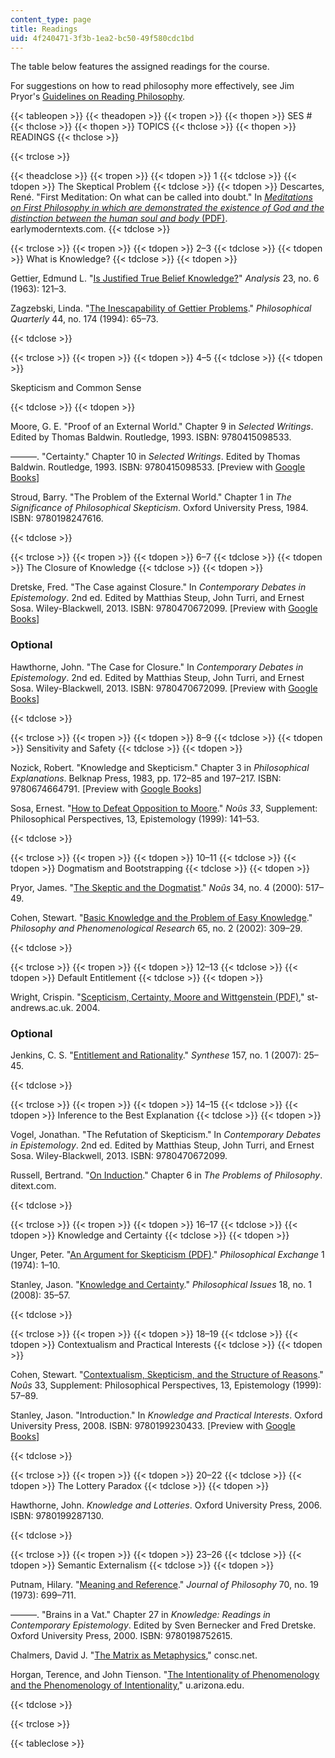 ```yaml
---
content_type: page
title: Readings
uid: 4f240471-3f3b-1ea2-bc50-49f580cdc1bd
---
```


The table below features the assigned readings for the course.

For suggestions on how to read philosophy more effectively, see Jim Pryor's [Guidelines on Reading Philosophy](http://www.jimpryor.net/teaching/guidelines/reading.html).

{{< tableopen >}}
{{< theadopen >}}
{{< tropen >}}
{{< thopen >}}
SES #
{{< thclose >}}
{{< thopen >}}
TOPICS
{{< thclose >}}
{{< thopen >}}
READINGS
{{< thclose >}}

{{< trclose >}}

{{< theadclose >}}
{{< tropen >}}
{{< tdopen >}}
1
{{< tdclose >}}
{{< tdopen >}}
The Skeptical Problem
{{< tdclose >}}
{{< tdopen >}}
Descartes, René. "First Meditation: On what can be called into doubt." In [_Meditations on First Philosophy in which are demonstrated the existence of God and the distinction between the human soul and body_ (PDF)](https://www.earlymoderntexts.com/assets/pdfs/descartes1641.pdf). earlymoderntexts.com.
{{< tdclose >}}

{{< trclose >}}
{{< tropen >}}
{{< tdopen >}}
2–3
{{< tdclose >}}
{{< tdopen >}}
What is Knowledge?
{{< tdclose >}}
{{< tdopen >}}


Gettier, Edmund L. "[Is Justified True Belief Knowledge?](http://www.ditext.com/gettier/gettier.html)" _Analysis_ 23, no. 6 (1963): 121–3.

Zagzebski, Linda. "[The Inescapability of Gettier Problems](http://www.jstor.org/stable/2220147)." _Philosophical Quarterly_ 44, no. 174 (1994): 65–73.


{{< tdclose >}}

{{< trclose >}}
{{< tropen >}}
{{< tdopen >}}
4–5
{{< tdclose >}}
{{< tdopen >}}


Skepticism and Common Sense


{{< tdclose >}}
{{< tdopen >}}


Moore, G. E. "Proof of an External World." Chapter 9 in _Selected Writings_. Edited by Thomas Baldwin. Routledge, 1993. ISBN: 9780415098533.

———. "Certainty." Chapter 10 in _Selected Writings_. Edited by Thomas Baldwin. Routledge, 1993. ISBN: 9780415098533. \[Preview with [Google Books](http://books.google.com/books?id=bh5lJrGxQEYC&pg=PA171#v=onepage)\]

Stroud, Barry. "The Problem of the External World." Chapter 1 in _The Significance of Philosophical Skepticism_. Oxford University Press, 1984. ISBN: 9780198247616.


{{< tdclose >}}

{{< trclose >}}
{{< tropen >}}
{{< tdopen >}}
6–7
{{< tdclose >}}
{{< tdopen >}}
The Closure of Knowledge
{{< tdclose >}}
{{< tdopen >}}


Dretske, Fred. "The Case against Closure." In _Contemporary Debates in Epistemology_. 2nd ed. Edited by Matthias Steup, John Turri, and Ernest Sosa. Wiley-Blackwell, 2013. ISBN: 9780470672099. \[Preview with [Google Books](http://books.google.com/books?id=wRwoAAAAQBAJ&pg=Pafrontcover
            )\]

### Optional

Hawthorne, John. "The Case for Closure." In _Contemporary Debates in Epistemology_. 2nd ed. Edited by Matthias Steup, John Turri, and Ernest Sosa. Wiley-Blackwell, 2013. ISBN: 9780470672099. \[Preview with [Google Books](http://books.google.com/books?id=wRwoAAAAQBAJ&pg=Pafrontcover)\]


{{< tdclose >}}

{{< trclose >}}
{{< tropen >}}
{{< tdopen >}}
8–9
{{< tdclose >}}
{{< tdopen >}}
Sensitivity and Safety
{{< tdclose >}}
{{< tdopen >}}


Nozick, Robert. "Knowledge and Skepticism." Chapter 3 in _Philosophical Explanations_. Belknap Press, 1983, pp. 172–85 and 197–217. ISBN: 9780674664791. \[Preview with [Google Books](http://books.google.com/books?id=N4zH86WogYwC&pg=PA167#v=onepage)\]

Sosa, Ernest. "[How to Defeat Opposition to Moore](http://dx.doi.org/10.1111/0029-4624.33.s13.7)." _Noûs 33_, Supplement: Philosophical Perspectives, 13, Epistemology (1999): 141–53.


{{< tdclose >}}

{{< trclose >}}
{{< tropen >}}
{{< tdopen >}}
10–11
{{< tdclose >}}
{{< tdopen >}}
Dogmatism and Bootstrapping
{{< tdclose >}}
{{< tdopen >}}


Pryor, James. "[The Skeptic and the Dogmatist](http://dx.doi.org/10.1111/0029-4624.00277)." _Noûs_ 34, no. 4 (2000): 517–49.

Cohen, Stewart. "[Basic Knowledge and the Problem of Easy Knowledge](http://dx.doi.org/10.1111/j.1933-1592.2002.tb00204.x)." _Philosophy and Phenomenological Research_ 65, no. 2 (2002): 309–29.


{{< tdclose >}}

{{< trclose >}}
{{< tropen >}}
{{< tdopen >}}
12–13
{{< tdclose >}}
{{< tdopen >}}
Default Entitlement
{{< tdclose >}}
{{< tdopen >}}


Wright, Crispin. "[Scepticism, Certainty, Moore and Wittgenstein (PDF)](http://citeseerx.ist.psu.edu/viewdoc/download?doi=10.1.1.593.8966&rep=rep1&type=pdf)," st-andrews.ac.uk. 2004.

### Optional

Jenkins, C. S. "[Entitlement and Rationality](http://dx.doi.org/10.1007/s11229-006-0012-2)." _Synthese_ 157, no. 1 (2007): 25–45.


{{< tdclose >}}

{{< trclose >}}
{{< tropen >}}
{{< tdopen >}}
14–15
{{< tdclose >}}
{{< tdopen >}}
Inference to the Best Explanation
{{< tdclose >}}
{{< tdopen >}}


Vogel, Jonathan. "The Refutation of Skepticism." In _Contemporary Debates in Epistemology_. 2nd ed. Edited by Matthias Steup, John Turri, and Ernest Sosa. Wiley-Blackwell, 2013. ISBN: 9780470672099.

Russell, Bertrand. "[On Induction](http://www.ditext.com/russell/rus6.html)." Chapter 6 in _The Problems of Philosophy_. ditext.com.


{{< tdclose >}}

{{< trclose >}}
{{< tropen >}}
{{< tdopen >}}
16–17
{{< tdclose >}}
{{< tdopen >}}
Knowledge and Certainty
{{< tdclose >}}
{{< tdopen >}}


Unger, Peter. "[An Argument for Skepticism (PDF)](https://libcom.org/files/delphymainenemy.pdf)." _Philosophical Exchange_ 1 (1974): 1–10.

Stanley, Jason. "[Knowledge and Certainty](http://dx.doi.org/10.1111/j.1533-6077.2008.00136.x)." _Philosophical Issues_ 18, no. 1 (2008): 35–57.


{{< tdclose >}}

{{< trclose >}}
{{< tropen >}}
{{< tdopen >}}
18–19
{{< tdclose >}}
{{< tdopen >}}
Contextualism and Practical Interests
{{< tdclose >}}
{{< tdopen >}}


Cohen, Stewart. "[Contextualism, Skepticism, and the Structure of Reasons](http://dx.doi.org/10.1111/0029-4624.33.s13.3)." _Noûs_ 33, Supplement: Philosophical Perspectives, 13, Epistemology (1999): 57–89.

Stanley, Jason. "Introduction." In _Knowledge and Practical Interests_. Oxford University Press, 2008. ISBN: 9780199230433. \[Preview with [Google Books](http://books.google.com/books?id=vueaTKto730C&pg=PA1#v=onepage)\]


{{< tdclose >}}

{{< trclose >}}
{{< tropen >}}
{{< tdopen >}}
20–22
{{< tdclose >}}
{{< tdopen >}}
The Lottery Paradox
{{< tdclose >}}
{{< tdopen >}}


Hawthorne, John. _Knowledge and Lotteries_. Oxford University Press, 2006. ISBN: 9780199287130.


{{< tdclose >}}

{{< trclose >}}
{{< tropen >}}
{{< tdopen >}}
23–26
{{< tdclose >}}
{{< tdopen >}}
Semantic Externalism
{{< tdclose >}}
{{< tdopen >}}


Putnam, Hilary. "[Meaning and Reference](http://www.jstor.org/stable/2025079)." _Journal of Philosophy_ 70, no. 19 (1973): 699–711.

———. "Brains in a Vat." Chapter 27 in _Knowledge: Readings in Contemporary Epistemology_. Edited by Sven Bernecker and Fred Dretske. Oxford University Press, 2000. ISBN: 9780198752615.

Chalmers, David J. "[The Matrix as Metaphysics](http://consc.net/papers/matrix.html)," consc.net.

Horgan, Terence, and John Tienson. "[The Intentionality of Phenomenology and the Phenomenology of Intentionality](http://www.u.arizona.edu/~thorgan/papers/mind/IPandPI.htm)," u.arizona.edu.


{{< tdclose >}}

{{< trclose >}}

{{< tableclose >}}